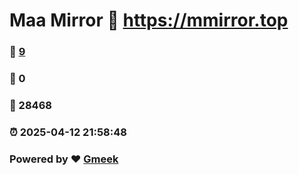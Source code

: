 # Maa Mirror :link: https://mmirror.top 
### :page_facing_up: [9](https://mmirror.top/tag.html) 
### :speech_balloon: 0 
### :hibiscus: 28468 
### :alarm_clock: 2025-04-12 21:58:48 
### Powered by :heart: [Gmeek](https://github.com/Meekdai/Gmeek)
